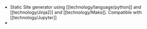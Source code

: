 - Static Site generator using [[technology/language/python]] and [[technology/Jinja2]] and [[technology/Mako]]. Compatible with [[technology/Jupyter]]
-
